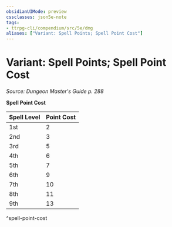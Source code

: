 ```yaml
---
obsidianUIMode: preview
cssclasses: json5e-note
tags:
- ttrpg-cli/compendium/src/5e/dmg
aliases: ["Variant: Spell Points; Spell Point Cost"]
---
```

# Variant: Spell Points; Spell Point Cost
*Source: Dungeon Master's Guide p. 288* 

**Spell Point Cost**

| Spell Level | Point Cost |
|-------------|------------|
| 1st | 2 |
| 2nd | 3 |
| 3rd | 5 |
| 4th | 6 |
| 5th | 7 |
| 6th | 9 |
| 7th | 10 |
| 8th | 11 |
| 9th | 13 |
^spell-point-cost